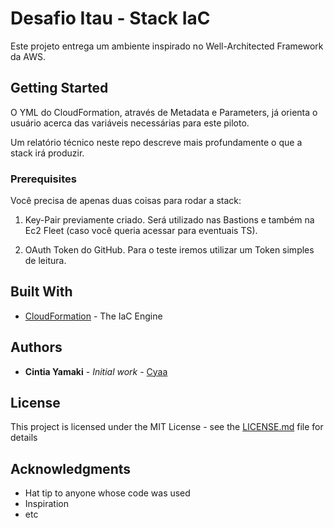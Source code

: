 # Desafio Itau - Stack IaC

Este projeto entrega um ambiente inspirado no Well-Architected Framework da AWS.

## Getting Started

O YML do CloudFormation, através de Metadata e Parameters, já orienta o usuário acerca das variáveis necessárias para este piloto.

Um relatório técnico neste repo descreve mais profundamente o que a stack irá produzir.

### Prerequisites

Você precisa de apenas duas coisas para rodar a stack:

1. Key-Pair previamente criado. Será utilizado nas Bastions e também na Ec2 Fleet (caso você queria acessar para eventuais TS).

2. OAuth Token do GitHub. Para o teste iremos utilizar um Token simples de leitura.

## Built With

* [CloudFormation](https://aws.amazon.com/cloudformation/) - The IaC Engine


## Authors

* **Cintia Yamaki** - *Initial work* - [Cyaa](https://github.com/cintiahy1990)

## License

This project is licensed under the MIT License - see the [LICENSE.md](LICENSE.md) file for details

## Acknowledgments

* Hat tip to anyone whose code was used
* Inspiration
* etc
